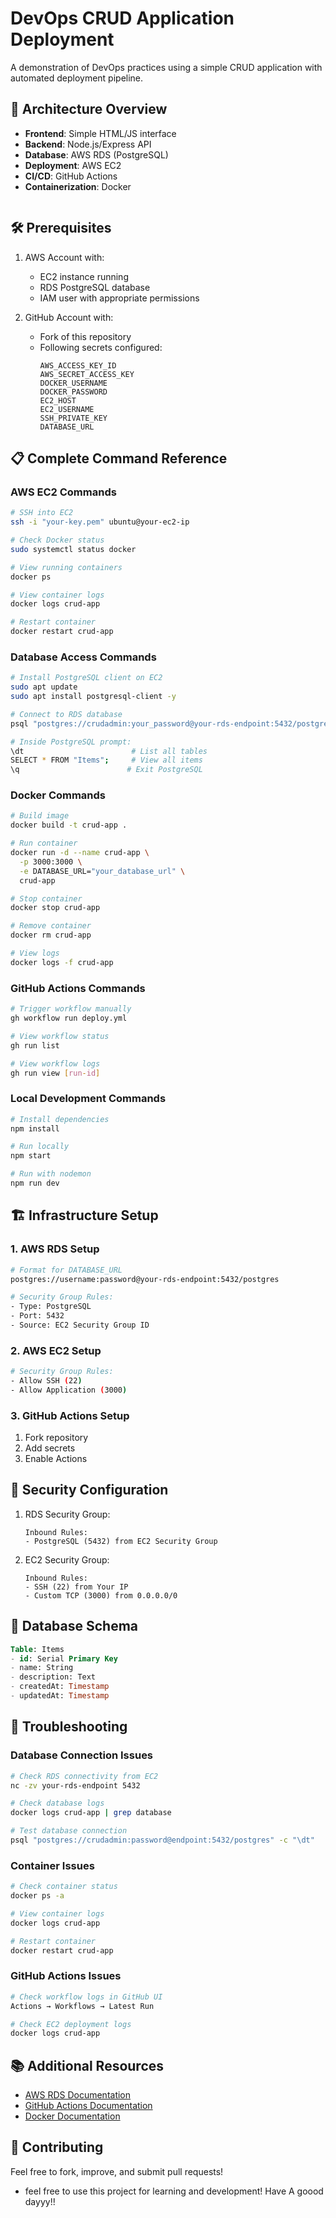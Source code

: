 # DevOps CRUD Application Deployment

A demonstration of DevOps practices using a simple CRUD application with automated deployment pipeline.

## 🚀 Architecture Overview

- **Frontend**: Simple HTML/JS interface
- **Backend**: Node.js/Express API
- **Database**: AWS RDS (PostgreSQL)
- **Deployment**: AWS EC2
- **CI/CD**: GitHub Actions
- **Containerization**: Docker
    ```
## 🛠️ Prerequisites

1. AWS Account with:
   - EC2 instance running
   - RDS PostgreSQL database
   - IAM user with appropriate permissions

2. GitHub Account with:
   - Fork of this repository
   - Following secrets configured:
     ```
     AWS_ACCESS_KEY_ID
     AWS_SECRET_ACCESS_KEY
     DOCKER_USERNAME
     DOCKER_PASSWORD
     EC2_HOST
     EC2_USERNAME
     SSH_PRIVATE_KEY
     DATABASE_URL
     ```
## 📋 Complete Command Reference

### AWS EC2 Commands
```bash
# SSH into EC2
ssh -i "your-key.pem" ubuntu@your-ec2-ip

# Check Docker status
sudo systemctl status docker

# View running containers
docker ps

# View container logs
docker logs crud-app

# Restart container
docker restart crud-app
```

### Database Access Commands
```bash
# Install PostgreSQL client on EC2
sudo apt update
sudo apt install postgresql-client -y

# Connect to RDS database
psql "postgres://crudadmin:your_password@your-rds-endpoint:5432/postgres"

# Inside PostgreSQL prompt:
\dt                        # List all tables
SELECT * FROM "Items";     # View all items
\q                        # Exit PostgreSQL
```

### Docker Commands
```bash
# Build image
docker build -t crud-app .

# Run container
docker run -d --name crud-app \
  -p 3000:3000 \
  -e DATABASE_URL="your_database_url" \
  crud-app

# Stop container
docker stop crud-app

# Remove container
docker rm crud-app

# View logs
docker logs -f crud-app
```

### GitHub Actions Commands
```bash
# Trigger workflow manually
gh workflow run deploy.yml

# View workflow status
gh run list

# View workflow logs
gh run view [run-id]
```

### Local Development Commands
```bash
# Install dependencies
npm install

# Run locally
npm start

# Run with nodemon
npm run dev
```

## 🏗️ Infrastructure Setup

### 1. AWS RDS Setup
```bash
# Format for DATABASE_URL
postgres://username:password@your-rds-endpoint:5432/postgres

# Security Group Rules:
- Type: PostgreSQL
- Port: 5432
- Source: EC2 Security Group ID
```

### 2. AWS EC2 Setup
```bash
# Security Group Rules:
- Allow SSH (22)
- Allow Application (3000)
```

### 3. GitHub Actions Setup
1. Fork repository
2. Add secrets
3. Enable Actions

## 🔐 Security Configuration

1. RDS Security Group:
   ```
   Inbound Rules:
   - PostgreSQL (5432) from EC2 Security Group
   ```

2. EC2 Security Group:
   ```
   Inbound Rules:
   - SSH (22) from Your IP
   - Custom TCP (3000) from 0.0.0.0/0
   ```

## 📝 Database Schema

```sql
Table: Items
- id: Serial Primary Key
- name: String
- description: Text
- createdAt: Timestamp
- updatedAt: Timestamp
```

## 🛟 Troubleshooting

### Database Connection Issues
```bash
# Check RDS connectivity from EC2
nc -zv your-rds-endpoint 5432

# Check database logs
docker logs crud-app | grep database

# Test database connection
psql "postgres://crudadmin:password@endpoint:5432/postgres" -c "\dt"
```

### Container Issues
```bash
# Check container status
docker ps -a

# View container logs
docker logs crud-app

# Restart container
docker restart crud-app
```

### GitHub Actions Issues
```bash
# Check workflow logs in GitHub UI
Actions → Workflows → Latest Run

# Check EC2 deployment logs
docker logs crud-app
```

## 📚 Additional Resources

- [AWS RDS Documentation](https://docs.aws.amazon.com/rds/)
- [GitHub Actions Documentation](https://docs.github.com/en/actions)
- [Docker Documentation](https://docs.docker.com/)

## 🤝 Contributing

Feel free to fork, improve, and submit pull requests!



- feel free to use this project for learning and development!
Have A goood dayyy!!
